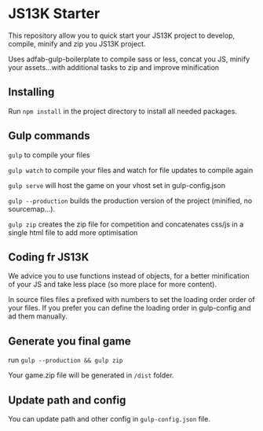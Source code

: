 # JS13K Starter

This repository allow you to quick start your JS13K project to develop, compile, minify and zip you JS13K project.

Uses adfab-gulp-boilerplate to compile sass or less, concat you JS, minify your assets...with additional tasks to zip and improve minification

## Installing

Run `npm install` in the project directory to install all needed packages.

## Gulp commands

`gulp` to compile your files

`gulp watch` to compile your files and watch for file updates to compile again

`gulp serve` will host the game on your vhost set in gulp-config.json

`gulp --production` builds the production version of the project (minified, no sourcemap...).

`gulp zip` creates the zip file for competition and concatenates css/js in a single html file to add more optimisation

## Coding fr JS13K

We advice you to use functions instead of objects, for a better minification of your JS and take less place (so more place for more content).

In source files files a prefixed with numbers to set the loading order order of your files. If you prefer you can define the loading order in gulp-config and ad them manually.

## Generate you final game

run `gulp --production && gulp zip`

Your game.zip file will be generated in `/dist` folder.

## Update path and config

You can update path and other config in `gulp-config.json` file.